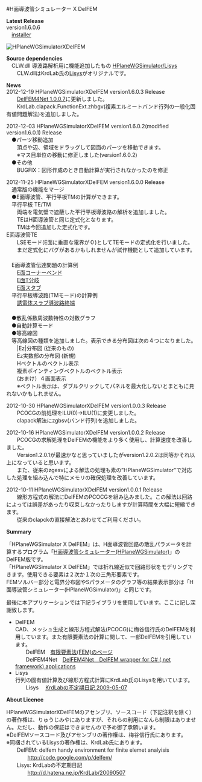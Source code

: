 ﻿#H面導波管シミュレーター X DelFEM  
  
**Latest Release**  
version1.6.0.6  
　[installer](https://github.com/ryujimiya/HPlaneWGSimulatorXDelFEM/tree/master/publish)  

![HPlaneWGSimulatorXDelFEM](http://cdn-ak.f.st-hatena.com/images/fotolife/r/ryujimiya/20120930/20120930073724.jpg)  

**Source dependencies**  
　CLW.dll 導波路解析用に機能追加したもの [HPlaneWGSimulator/Lisys](https://github.com/ryujimiya/HPlaneWGSimulator/tree/master/src/Lisys)  
　　CLW.dllはKrdLab氏の[Lisys](https://github.com/krdlab/lisys)がオリジナルです。  

**News**  
  2012-12-19 HPlaneWGSimulatorXDelFEM version1.6.0.3 Release   
　　[DelFEM4Net 1.0.0.7](http://code.google.com/p/delfem4net/)に更新しました。   
　　KrdLab.clapack.FunctionExt.zhbgv(複素エルミートバンド行列の一般化固有値問題解法)を追加しました。    
    
  2012-12-03 HPlaneWGSimulatorXDelFEM version1.6.0.2(modified version1.6.0.1) Release   
　●パーツ移動追加   
　　頂点や辺、領域をドラッグして図面のパーツを移動できます。   
　　※マス目単位の移動に修正しました(version1.6.0.2)   
　●その他   
　　BUGFIX：図形作成のとき自動計算が実行されなかったのを修正   
   
  2012-11-25 HPlaneWGSimulatorXDelFEM version1.6.0.0 Release   
　通常版の機能をマージ   
　●E面導波管、平行平板TMの計算ができます。   
　平行平板 TE/TM   
　　両端を電気壁で遮蔽した平行平板導波路の解析を追加しました。  
　　TEはH面導波管と同じ定式化となります。   
　　TMは今回追加した定式化です。   
  E面導波管TE   
　　LSEモード(E面に垂直な電界が０)としてTEモードの定式化を行いました。   
　　まだ定式化にバグがあるかもしれませんが試作機能として追加しています。   
　   
　E面導波管伝達問題の計算例   
　　[E面コーナーベンド](http://ryujimiya.hatenablog.com/entry/2012/11/22/002733)  
　　[E面T分岐](http://ryujimiya.hatenablog.com/entry/2012/11/22/010458)   
　　[E面スタブ](http://ryujimiya.hatenablog.com/entry/2012/11/22/015323)   
　平行平板導波路(TMモード)の計算例   
　　[誘電体スラブ導波路終端](http://ryujimiya.hatenablog.com/entry/2012/11/25/204048)   
　   
　●散乱係数周波数特性の対数グラフ   
　●自動計算モード   
　●等高線図   
　等高線図の種類を追加しました。表示できる分布図は次の４つになりました。   
　　|Ez|分布図 (従来のもの)   
　　Ez実数部の分布図 (新規)   
　　Hベクトルのベクトル表示   
　　複素ポインティングベクトルのベクトル表示   
　　(おまけ）４画面表示   
　　※ベクトル表示は、ダブルクリックしてパネルを最大化しないとまともに見れないかもしれません。   
   
  2012-10-30 HPlaneWGSimulatorXDelFEM version1.0.0.3 Release  
　　PCOCGの前処理をILU(0)→ILU(1)に変更しました。  
　　clapack解法にzgbsv(バンド行列)を追加しました。  
  
  2012-10-16 HPlaneWGSimulatorXDelFEM version1.0.0.2 Release  
　　PCOCGの求解処理をDelFEMの機能をより多く使用し、計算速度を改善しました。  
　　Version1.2.0.1が最速かなと思っていましたがversion1.2.0.2は同等かそれ以上になっていると思います。  
　　また、従来のzgesvによる解法の処理も素の”HPlaneWGSimulator”で対応した処理を組み込んで特にメモリの確保処理を改善しています。  
  
  2012-10-11 HPlaneWGSimulatorXDelFEM version1.0.0.1 Release  
　　線形方程式の解法にDelFEMのPCOCGを組み込みました。この解法は回路によっては誤差があったり収束しなかったりしますが計算時間を大幅に短縮できます。  
　　従来のclapckの直接解法とあわせてご利用ください。  
  
**Summary**  
  
「HPlaneWGSimulator X DelFEM」は、H面導波管回路の散乱パラメータを計算するプログラム「[H面導波管シミュレーター(HPlaneWGSimulator)](https://github.com/ryujimiya/HPlaneWGSimulator)」のDelFEM版です。  
「HPlaneWGSimulator X DelFEM」では折れ線近似で回路形状をモデリングできます。使用できる要素は２次か１次の三角形要素です。  
FEMソルバー部分と電界分布図やSパラメータのグラフ等の結果表示部分は「H面導波管シミュレーター(HPlaneWGSimulator)」と同じです。  
  
最後に本アプリケーションでは下記ライブラリを使用しています。ここに記し深謝致します。  
- DelFEM  
CAD、メッシュ生成と線形方程式解法(PCOCG)に梅谷信行氏のDelFEMを利用しています。また有限要素法の計算に関して、一部DelFEMを引用しています。  
　　DelFEM　[有限要素法(FEM)のページ](http://ums.futene.net/)  
　　DelFEM4Net　[DelFEM4Net　DelFEM wrapper for C# (.net framework) applications](http://code.google.com/p/delfem4net/)   
- Lisys  
行列の固有値計算及び線形方程式計算にKrdLab氏のLisysを用いています。  
　　Lisys　 [KrdLabの不定期日記 2009-05-07](http://d.hatena.ne.jp/KrdLab/20090507)  
  
**About Licence**  
  
HPlaneWGSimulatorXDelFEMのアセンブリ、ソースコード（下記注釈を除く）の著作権は、りゅうじみやにありますが、それらの利用になんら制限はありません。ただし、動作の保証はできませんので予め御了承願います。  
※DelFEMソースコード及びアセンブリの著作権は、梅谷信行氏にあります。  
※同梱されているLisysの著作権は、KrdLab氏にあります。  
　　DelFEM: delfem handy environment for finite elemet analyisis  
　　　　http://code.google.com/p/delfem/  
　　Lisys: KrdLabの不定期日記  
　　　　http://d.hatena.ne.jp/KrdLab/20090507  

